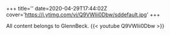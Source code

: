 +++
title=''
date=2020-04-29T17:44:02Z
cover='https://i.ytimg.com/vi/Q9VWlii0Dbw/sddefault.jpg'
+++

All content belongs to GlennBeck.
{{< youtube Q9VWlii0Dbw >}}
